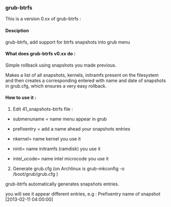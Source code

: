 ### grub-btrfs


This is a version 0.xx of grub-btrfs :

#### Desciption

grub-btrfs, add support for btrfs snapshots into grub menu

#### What does grub-btrfs v0.xx do :

Simple rollback using snapshots you made previous.

Makes a list of all snapshots, kernels, initramfs present on the filesystem and then creates a corresponding entered with name and date of snapshots in grub.cfg, which ensures a very easy rollback.

#### How to use it :

1. Edit 41_snapshots-btrfs file :

* submenuname = name menu appear in grub

* prefixentry = add a name ahead your snapshots entries

* nkernel= name kernel you use it

* ninit= name initramfs (ramdisk) you use it

* intel_ucode= name intel microcode you use it

2. Generate grub.cfg (on Archlinux is grub-mkconfig -o /boot/grub/grub.cfg )

grub-btrfs automatically generates snapshots entries.

you will see it appear different entries, e.g : Prefixentry name of snapshot [2013-02-11 04:00:00]
